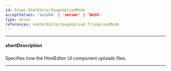 ```yaml
---
id: Enums.HtmlEditorImageUploadMode
acceptValues: 'base64' | 'server' | 'both'
type: Union
references: dxHtmlEditorImageUpload.fileUploadMode
---
```

---
##### shortDescription
Specifies how the HtmlEditor UI component uploads files.

---
